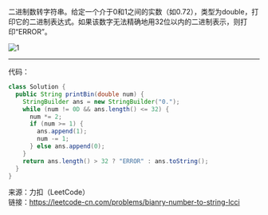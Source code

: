 二进制数转字符串。给定一个介于0和1之间的实数（如0.72），类型为double，打印它的二进制表达式。如果该数字无法精确地用32位以内的二进制表示，则打印“ERROR”。

![1](https://user-images.githubusercontent.com/56785086/148333977-d9c4c8c0-87c6-4279-8fce-892cbc91124d.PNG)


***

代码：
```java
class Solution {
  public String printBin(double num) {
    StringBuilder ans = new StringBuilder("0.");
    while (num != 0D && ans.length() <= 32) {
      num *= 2;
      if (num >= 1) {
        ans.append(1);
        num -= 1;
      } else ans.append(0);
    }
    return ans.length() > 32 ? "ERROR" : ans.toString();
  }
}
```


来源：力扣（LeetCode）                        
链接：https://leetcode-cn.com/problems/bianry-number-to-string-lcci
